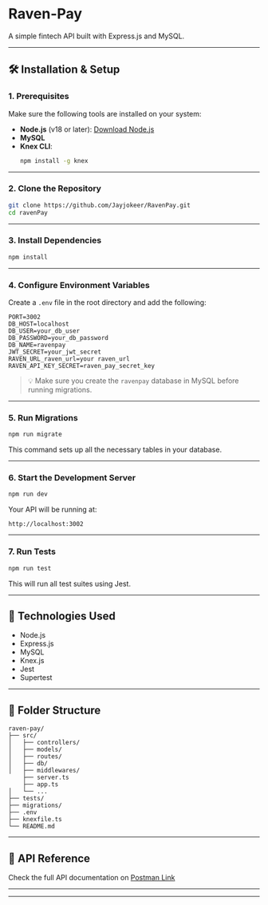 # Raven-Pay

A simple fintech API built with Express.js and MySQL.

---

## 🛠️ Installation & Setup

### 1. Prerequisites

Make sure the following tools are installed on your system:

- **Node.js** (v18 or later): [Download Node.js](https://nodejs.org/)
- **MySQL**
- **Knex CLI**:
  ```bash
  npm install -g knex
  ```

---

### 2. Clone the Repository

```bash
git clone https://github.com/Jayjokeer/RavenPay.git
cd ravenPay
```

---

### 3. Install Dependencies

```bash
npm install
```

---

### 4. Configure Environment Variables

Create a `.env` file in the root directory and add the following:

```env
PORT=3002
DB_HOST=localhost
DB_USER=your_db_user
DB_PASSWORD=your_db_password
DB_NAME=ravenpay
JWT_SECRET=your_jwt_secret
RAVEN_URL_raven_url=your raven_url
RAVEN_API_KEY_SECRET=raven_pay_secret_key
```

> 💡 Make sure you create the `ravenpay` database in MySQL before running migrations.

---

### 5. Run Migrations

```bash
npm run migrate
```

This command sets up all the necessary tables in your database.

---

### 6. Start the Development Server

```bash
npm run dev
```

Your API will be running at:

```
http://localhost:3002
```

---

### 7. Run Tests

```bash
npm run test
```

This will run all test suites using Jest.

---

## 🚀 Technologies Used

- Node.js
- Express.js
- MySQL
- Knex.js
- Jest
- Supertest

---

## 📂 Folder Structure

```
raven-pay/
├── src/
│   ├── controllers/
│   ├── models/
│   ├── routes/
│   ├── db/
│   ├── middlewares/
    ├── server.ts
    ├── app.ts
│   └── ...
├── tests/
├── migrations/
├── .env
├── knexfile.ts
└── README.md
```

---

## 📮 API Reference

Check the full API documentation on [Postman Link](https://www.postman.com/dev-demons/workspace/public-workspace/collection/26660523-99bc3f30-840f-48fc-b115-04324744926a?action=share&creator=26660523)

---
---
